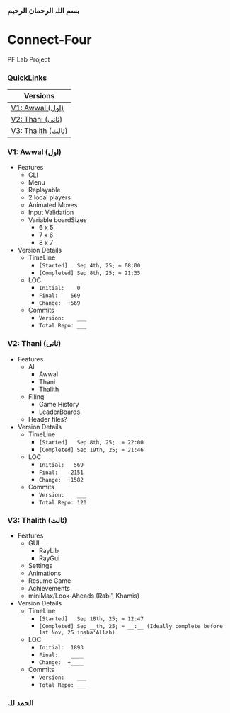 ### بسم اللہ الرحمان الرحیم

# Connect-Four
PF Lab Project


### **QuickLinks**
| Versions |
| --- |
| [V1: Awwal (اول)](#v1-awwal-اول) |
| [V2: Thani (ثانی)](#v2-thani-ثانی) |
| [V3: Thalith (ثالث)](#v3-thalith-ثالث) |  


### **V1: Awwal (اول)**
* Features
  * CLI
  * Menu
  * Replayable
  * 2 local players
  * Animated Moves
  * Input Validation
  * Variable boardSizes
    * 6 x 5
    * 7 x 6
    * 8 x 7
* Version Details
  * TimeLine
    * `[Started]   Sep 4th, 25; ≈ 08:00`
    * `[Completed] Sep 8th, 25; ≈ 21:35`
  * LOC
    * `Initial:    0`
    * `Final:    569`
    * `Change:  +569`
  * Commits
    * `Version:    ___`
    * `Total Repo: ___`


### **V2: Thani (ثانی)**
* Features
  * AI
    * Awwal
    * Thani
    * Thalith
  * Filing
    * Game History
    * LeaderBoards
  * Header files?
* Version Details
  * TimeLine
    * `[Started]   Sep 8th, 25;  ≈ 22:00`
    * `[Completed] Sep 19th, 25; ≈ 21:46`
  * LOC
      * `Initial:   569`
      * `Final:    2151`
      * `Change:  +1582`
  * Commits
    * `Version:    ___`
    * `Total Repo: 120`


### **V3: Thalith (ثالث)**
* Features
  * GUI
    * RayLib
    * RayGui
  * Settings
  * Animations
  * Resume Game
  * Achievements
  * miniMax/Look-Aheads (Rabi', Khamis)
* Version Details
  * TimeLine
    * `[Started]   Sep 18th, 25; ≈ 12:47`
    * `[Completed] Sep __th, 25; ≈ __:__ (Ideally complete before 1st Nov, 25 insha'Allah)`
  * LOC
    * `Initial:  1893`
    * `Final:    ____`
    * `Change:  +____`
  * Commits
    * `Version:    ___`
    * `Total Repo: ___`
  
### الحمد للہ
